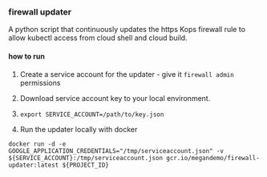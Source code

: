 ### firewall updater

A python script that continuously updates the https Kops firewall rule to allow kubectl access from cloud shell and cloud build.

#### how to run

1. Create a service account for the updater - give it `firewall admin` permissions

2. Download service account key to your local environment.

3. `export SERVICE_ACCOUNT=/path/to/key.json`

4. Run the updater locally with docker
```
docker run -d -e GOOGLE_APPLICATION_CREDENTIALS="/tmp/serviceaccount.json" -v ${SERVICE_ACCOUNT}:/tmp/serviceaccount.json gcr.io/megandemo/firewall-updater:latest ${PROJECT_ID}
```